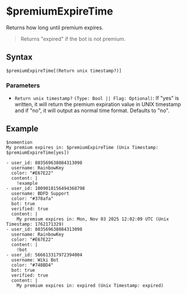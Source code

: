 # $premiumExpireTime
Returns how long until premium expires.

> Returns "expired" if the bot is not premium.

## Syntax
```
$premiumExpireTime[(Return unix timestamp?)]
```

### Parameters 
- `Return unix timestamp?` `(Type: Bool || Flag: Optional)`: If "yes" is written, it will return the premium expiration value in UNIX timestamp and if "no", it will output as normal time format. Defaults to "no".

## Example
```
$nomention
My premium expires in: $premiumExpireTime (Unix Timestamp: $premiumExpireTime[yes])
```

``` discord yaml
- user_id: 803569638084313098
  username: RainbowKey
  color: "#E67E22"
  content: |
    !example
- user_id: 1009018156494368798
  username: BDFD Support
  color: "#378afa"
  bot: true
  verified: true
  content: |
    My premium expires in: Mon, Nov 03 2025 12:02:09 UTC (Unix Timestamp: 1762171329)
- user_id: 803569638084313098
  username: RainbowKey
  color: "#E67E22"
  content: |
    !bot
- user_id: 566613317972394004
  username: Wiki Bot
  color: "#748BD4"
  bot: true
  verified: true
  content: |
    My premium expires in: expired (Unix Timestamp: expired)
```
